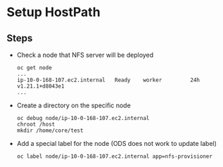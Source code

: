 # Setup HostPath

## Steps

- Check a node that NFS server will be deployed
  ~~~
  oc get node
  ...
  ip-10-0-168-107.ec2.internal   Ready    worker         24h   v1.21.1+d8043e1
  ...
  ~~~

- Create a directory on the specific node
  ~~~
  oc debug node/ip-10-0-168-107.ec2.internal
  chroot /host
  mkdir /home/core/test
  ~~~

- Add a special label for the node (ODS does not work to update label)
  ~~~
  oc label node/ip-10-0-168-107.ec2.internal app=nfs-provisioner
  ~~~

